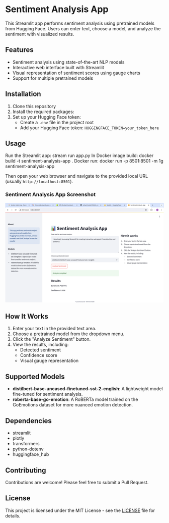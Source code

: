 # Sentiment Analysis App

This Streamlit app performs sentiment analysis using pretrained models from Hugging Face. Users can enter text, choose a model, and analyze the sentiment with visualized results.

## Features

- Sentiment analysis using state-of-the-art NLP models
- Interactive web interface built with Streamlit
- Visual representation of sentiment scores using gauge charts
- Support for multiple pretrained models

## Installation

1. Clone this repository
2. Install the required packages:
3. Set up your Hugging Face token:
   - Create a `.env` file in the project root
   - Add your Hugging Face token: `HUGGINGFACE_TOKEN=your_token_here`

## Usage

Run the Streamlit app: stream run app.py
In Docker image build: docker build -t sentiment-analysis-app .
Docker run: docker run -p 8501:8501 -m 1g sentiment-analysis-app


Then open your web browser and navigate to the provided local URL (usually `http://localhost:8501`).

### Sentiment Analysis App Screenshot

![Sentiment Analysis App](Sentiment_Analysis_App.png)

## How It Works

1. Enter your text in the provided text area.
2. Choose a pretrained model from the dropdown menu.
3. Click the "Analyze Sentiment" button.
4. View the results, including:
   - Detected sentiment
   - Confidence score
   - Visual gauge representation

## Supported Models

- **distilbert-base-uncased-finetuned-sst-2-english**: A lightweight model fine-tuned for sentiment analysis.
- **roberta-base-go-emotion**: A RoBERTa model trained on the GoEmotions dataset for more nuanced emotion detection.

## Dependencies

- streamlit
- plotly
- transformers
- python-dotenv
- huggingface_hub

## Contributing

Contributions are welcome! Please feel free to submit a Pull Request.

## License

This project is licensed under the MIT License - see the [LICENSE](LICENSE) file for details.
